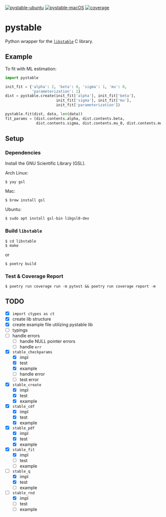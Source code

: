 [![pystable-ubuntu](https://github.com/mikeyrf/pystable/actions/workflows/python-ubuntu.yaml/badge.svg)](https://github.com/mikeyrf/pystable/actions/workflows/python-ubuntu.yaml)
[![pystable-macOS](https://github.com/mikeyrf/pystable/actions/workflows/python-macOS.yaml/badge.svg)](https://github.com/mikeyrf/pystable/actions/workflows/python-macOS.yaml)
[![coverage](https://github.com/mikeyrf/pystable/tree/main/docs/coverage.svg)](https://github.com/mikeyrf/pystable/tree/main/docs/coverage.svg)

# pystable

Python wrapper for the [`libstable`](https://www.jstatsoft.org/article/view/v078i01) C library.

## Example

To fit with ML estimation:

```python
import pystable

init_fit = {'alpha': 2, 'beta': 0, 'sigma': 1, 'mu': 0,
            'parameterization': 1}
dist = pystable.create(init_fit['alpha'], init_fit['beta'],
                       init_fit['sigma'], init_fit['mu'],
                       init_fit['parameterization'])

pystable.fit(dist, data, len(data))
fit_params = [dist.contents.alpha, dist.contents.beta,
              dist.contents.sigma, dist.contents.mu_0, dist.contents.mu_1]
```

## Setup
### Dependencies
Install the GNU Scientific Library (GSL).

Arch Linux:
```
$ yay gsl
```

Mac:
```
$ brew install gsl
```

Ubuntu:
```
$ sudo apt install gsl-bin libgsl0-dev
```

### Build `libstable`
```
$ cd libstable
$ make
```

or

```
$ poetry build
```

### Test & Coverage Report
```
$ poetry run coverage run -m pytest && poetry run coverage report -m
```

## TODO
- [x] `import ctypes as ct`
- [x] create lib structure
- [x] create example file utilizing pystable lib
- [ ] typings
- [ ] handle errors
  - [ ] handle NULL pointer errors
  - [ ] handle `err`
- [x] `stable_checkparams`
  - [x] impl
  - [x] test
  - [x] example
  - [ ] handle error
  - [ ] test error
- [x] `stable_create`
  - [x] impl
  - [x] test
  - [x] example
- [x] `stable_cdf`
  - [x] impl
  - [x] test
  - [x] example
- [x] `stable_pdf`
  - [x] impl
  - [x] test
  - [x] example
- [x] `stable_fit`
  - [x] impl
  - [ ] test
  - [ ] example
- [ ] `stable_q`
  - [x] impl
  - [x] test
  - [ ] example
- [ ] `stable_rnd`
  - [x] impl
  - [ ] test
  - [ ] example
